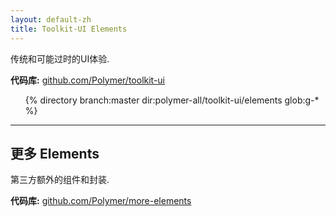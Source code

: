 ```yaml
---
layout: default-zh
title: Toolkit-UI Elements
---
```


传统和可能过时的UI体验.

**代码库:** [github.com/Polymer/toolkit-ui](https://github.com/Polymer/toolkit-ui)

<ul class="element-list">
{% directory branch:master dir:polymer-all/toolkit-ui/elements glob:g-* %}
</ul>

---

## 更多 Elements

第三方额外的组件和封装.

**代码库:** [github.com/Polymer/more-elements](https://github.com/Polymer/more-elements)

<!-- <ul class="element-list">
{% directory dir:polymer-all/more-elements %}
</ul> -->